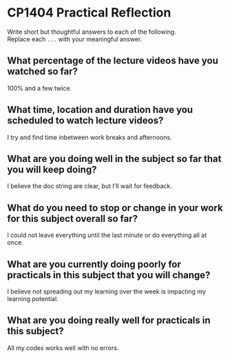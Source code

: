 # CP1404 Practical Reflection

Write short but thoughtful answers to each of the following.  
Replace each `...` with your meaningful answer.

## What percentage of the lecture videos have you watched so far?

100% and a few twice.

## What time, location and duration have you scheduled to watch lecture videos?

I try and find time inbetween work breaks and afternoons.

## What are you doing well in the subject so far that you will keep doing?

I believe the doc string are clear, but I'll wait for feedback.

## What do you need to stop or change in your work for this subject overall so far?

I could not leave everything until the last minute or do everything all at once.

## What are you currently doing poorly for practicals in this subject that you will change?

I believe not spreading out my learning over the week is impacting my learning potential.

## What are you doing really well for practicals in this subject?
All my codes works well with no errors.